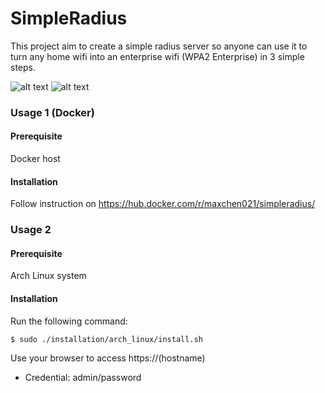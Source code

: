 # SimpleRadius

This project aim to create a simple radius server so anyone can use it to turn any home wifi into an enterprise wifi (WPA2 Enterprise) in 3 simple steps.

![alt text](http://simpleradius.weebly.com/uploads/2/3/9/3/23939139/1_2_orig.png)
![alt text](https://simpleradius.weebly.com/uploads/2/3/9/3/23939139/simpleradius-2_orig.png)

### Usage 1 (Docker)

#### Prerequisite

Docker host

#### Installation

Follow instruction on https://hub.docker.com/r/maxchen021/simpleradius/

### Usage 2

#### Prerequisite

Arch Linux system

#### Installation

Run the following command:
```sh
$ sudo ./installation/arch_linux/install.sh
```

Use your browser to access https://(hostname)
   * Credential: admin/password
